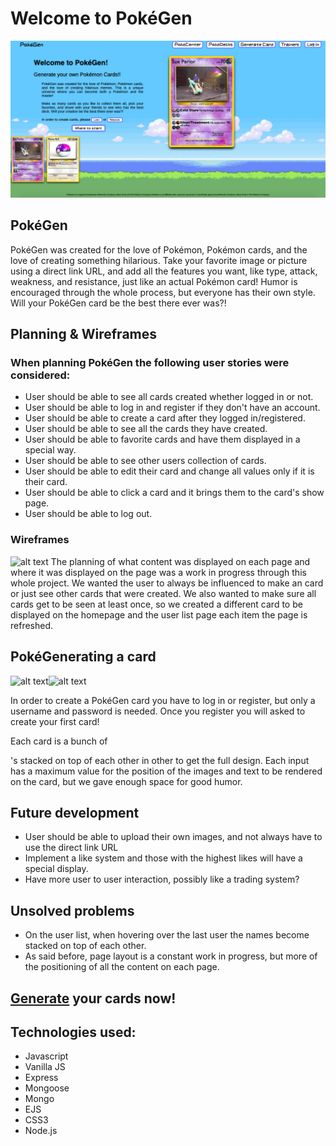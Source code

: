 # Welcome to PokéGen
![alt text](https://raw.githubusercontent.com/jablan08/pokegen/readme/public/images/readMe/pokegen-home-page.png)



## PokéGen
PokéGen was created for the love of Pokémon, Pokémon cards, and the love of creating something hilarious. Take your favorite image or picture using a direct link URL, and add all the features you want, like type, attack, weakness, and resistance, just like an actual Pokémon card! Humor is encouraged through the whole process, but everyone has their own style. Will your PokéGen card be the best there ever was?!


## Planning & Wireframes
### When planning PokéGen the following user stories were considered:
* User should be able to see all cards created whether logged in or not.
* User should be able to log in and register if they don't have an account.
* User should be able to create a card after they logged in/registered.
* User should be able to see all the cards they have created.
* User should be able to favorite cards and have them displayed in a special way.
* User should be able to see other users collection of cards.
* User should be able to edit their card and change all values only if it is their card.
* User should be able to click a card and it brings them to the card's show page.
* User should be able to log out. 

### Wireframes
![alt text](https://raw.githubusercontent.com/jablan08/pokegen/readme/public/images/readMe/wire-frame.png)
The planning of what content was displayed on each page and where it was displayed on the page was a work in progress through this whole project. We wanted the user to always be influenced to make an card or just see other cards that were created. We also wanted to make sure all cards get to be seen at least once, so we created a different card to be displayed on the homepage and the user list page each item the page is refreshed. 


## PokéGenerating a card
![alt text](https://raw.githubusercontent.com/jablan08/pokegen/master/public/images/readMe/makecard.png)![alt text](https://raw.githubusercontent.com/jablan08/pokegen/master/public/images/readMe/samplemadecard.png)

In order to create a PokéGen card you have to log in or register, but only a username and password is needed. Once you register you will asked to create your first card! 

Each card is a bunch of <div>'s stacked on top of each other in other to get the full design. Each input has a maximum value for the position of the images and text to be rendered on the card, but we gave enough space for good humor.



## Future development
* User should be able to upload their own images, and not always have to use the direct link URL
* Implement a like system and those with the highest likes will have a special display.
* Have more user to user interaction, possibly like a trading system?



## Unsolved problems
* On the user list, when hovering over the last user the names become stacked on top of each other.
* As said before, page layout is a constant work in progress, but more of the positioning of all the content on each page.



## [Generate](https://pokegen.herokuapp.com/) your cards now!



## Technologies used:
* Javascript
* Vanilla JS
* Express
* Mongoose 
* Mongo
* EJS
* CSS3
* Node.js
